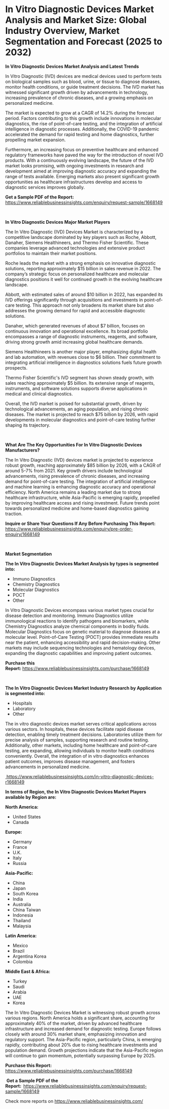 <p><h1>In Vitro Diagnostic Devices Market Analysis and Market Size: Global Industry Overview, Market Segmentation and Forecast (2025 to 2032)</h1></p><p><strong>In Vitro Diagnostic Devices Market Analysis and Latest Trends</strong></p>
<p><p>In Vitro Diagnostic (IVD) devices are medical devices used to perform tests on biological samples such as blood, urine, or tissue to diagnose diseases, monitor health conditions, or guide treatment decisions. The IVD market has witnessed significant growth driven by advancements in technology, increasing prevalence of chronic diseases, and a growing emphasis on personalized medicine.</p><p>The market is expected to grow at a CAGR of 14.2% during the forecast period. Factors contributing to this growth include innovations in molecular diagnostics, the rise of point-of-care testing, and the integration of artificial intelligence in diagnostic processes. Additionally, the COVID-19 pandemic accelerated the demand for rapid testing and home diagnostics, further propelling market expansion. </p><p>Furthermore, an increasing focus on preventive healthcare and enhanced regulatory frameworks have paved the way for the introduction of novel IVD products. With a continuously evolving landscape, the future of the IVD market looks promising, with ongoing investments in research and development aimed at improving diagnostic accuracy and expanding the range of tests available. Emerging markets also present significant growth opportunities as healthcare infrastructures develop and access to diagnostic services improves globally.</p></p>
<p><strong>Get a Sample PDF of the Report:&nbsp;</strong> <a href="https://www.reliablebusinessinsights.com/enquiry/request-sample/1668149?utm_campaign=2789&utm_medium=2&utm_source=Github&utm_content=ia&utm_term=06032025&utm_id=in-vitro-diagnostic-devices">https://www.reliablebusinessinsights.com/enquiry/request-sample/1668149</a></p>
<p>&nbsp;</p>
<p><strong>In Vitro Diagnostic Devices Major Market Players</strong></p>
<p><p>The In Vitro Diagnostic (IVD) Devices Market is characterized by a competitive landscape dominated by key players such as Roche, Abbott, Danaher, Siemens Healthineers, and Thermo Fisher Scientific. These companies leverage advanced technologies and extensive product portfolios to maintain their market positions.</p><p>Roche leads the market with a strong emphasis on innovative diagnostic solutions, reporting approximately $15 billion in sales revenue in 2022. The company’s strategic focus on personalized healthcare and molecular diagnostics positions it well for continued growth in the evolving healthcare landscape.</p><p>Abbott, with estimated sales of around $10 billion in 2022, has expanded its IVD offerings significantly through acquisitions and investments in point-of-care testing. This approach not only broadens its market share but also addresses the growing demand for rapid and accessible diagnostic solutions.</p><p>Danaher, which generated revenues of about $7 billion, focuses on continuous innovation and operational excellence. Its broad portfolio encompasses a range of diagnostic instruments, reagents, and software, driving strong growth amid increasing global healthcare demands.</p><p>Siemens Healthineers is another major player, emphasizing digital health and lab automation, with revenues close to $6 billion. Their commitment to integrating artificial intelligence in diagnostics solutions fuels future growth prospects.</p><p>Thermo Fisher Scientific's IVD segment has shown steady growth, with sales reaching approximately $5 billion. Its extensive range of reagents, instruments, and software solutions supports diverse applications in medical and clinical diagnostics.</p><p>Overall, the IVD market is poised for substantial growth, driven by technological advancements, an aging population, and rising chronic diseases. The market is projected to reach $75 billion by 2026, with rapid developments in molecular diagnostics and point-of-care testing further shaping its trajectory.</p></p>
<p>&nbsp;</p>
<p><strong>What Are The Key Opportunities For In Vitro Diagnostic Devices Manufacturers?</strong></p>
<p><p>The In Vitro Diagnostic (IVD) devices market is projected to experience robust growth, reaching approximately $85 billion by 2026, with a CAGR of around 5-7% from 2021. Key growth drivers include technological advancements, rising prevalence of chronic diseases, and increasing demand for point-of-care testing. The integration of artificial intelligence and machine learning is enhancing diagnostic accuracy and operational efficiency. North America remains a leading market due to strong healthcare infrastructure, while Asia-Pacific is emerging rapidly, propelled by improving healthcare access and rising investment. Future trends point towards personalized medicine and home-based diagnostics gaining traction.</p></p>
<p><strong>Inquire or Share Your Questions If Any Before Purchasing This Report:</strong> <a href="https://www.reliablebusinessinsights.com/enquiry/pre-order-enquiry/1668149?utm_campaign=2789&utm_medium=2&utm_source=Github&utm_content=ia&utm_term=06032025&utm_id=in-vitro-diagnostic-devices">https://www.reliablebusinessinsights.com/enquiry/pre-order-enquiry/1668149</a></p>
<p>&nbsp;</p>
<p><strong>Market Segmentation</strong></p>
<p><strong>The In Vitro Diagnostic Devices Market Analysis by types is segmented into:</strong></p>
<p><ul><li>Immuno Diagnostics</li><li>Chemistry Diagnostics</li><li>Molecular Diagnostics</li><li>POCT</li><li>Other</li></ul></p>
<p><p>In Vitro Diagnostic Devices encompass various market types crucial for disease detection and monitoring. Immuno Diagnostics utilize immunological reactions to identify pathogens and biomarkers, while Chemistry Diagnostics analyze chemical components in bodily fluids. Molecular Diagnostics focus on genetic material to diagnose diseases at a molecular level. Point-of-Care Testing (POCT) provides immediate results near the patient, enhancing accessibility and rapid decision-making. Other markets may include sequencing technologies and hematology devices, expanding the diagnostic capabilities and improving patient outcomes.</p></p>
<p><strong>Purchase this Report:&nbsp;</strong><a href="https://www.reliablebusinessinsights.com/purchase/1668149?utm_campaign=2789&utm_medium=2&utm_source=Github&utm_content=ia&utm_term=06032025&utm_id=in-vitro-diagnostic-devices">https://www.reliablebusinessinsights.com/purchase/1668149</a></p>
<p>&nbsp;</p>
<p><strong>The In Vitro Diagnostic Devices Market Industry Research by Application is segmented into:</strong></p>
<p><ul><li>Hospitals</li><li>Laboratory</li><li>Other</li></ul></p>
<p><p>The in vitro diagnostic devices market serves critical applications across various sectors. In hospitals, these devices facilitate rapid disease detection, enabling timely treatment decisions. Laboratories utilize them for precise analysis of samples, supporting research and routine testing. Additionally, other markets, including home healthcare and point-of-care testing, are expanding, allowing individuals to monitor health conditions conveniently. Overall, the integration of in vitro diagnostics enhances patient outcomes, improves disease management, and fosters advancements in personalized medicine.</p></p>
<p><a href="https://www.reliablebusinessinsights.com/in-vitro-diagnostic-devices-r1668149?utm_campaign=2789&utm_medium=2&utm_source=Github&utm_content=ia&utm_term=06032025&utm_id=in-vitro-diagnostic-devices">&nbsp;https://www.reliablebusinessinsights.com/in-vitro-diagnostic-devices-r1668149</a></p>
<p><strong>In terms of Region, the In Vitro Diagnostic Devices Market Players available by Region are:</strong></p>
<p>
    <p> <strong> North America: </strong>
        <ul>
            <li>United States</li>
            <li>Canada</li>
        </ul>
        </p> 
    <p> <strong> Europe: </strong>
        <ul>
            <li>Germany</li>
            <li>France</li>
            <li>U.K.</li>
            <li>Italy</li>
            <li>Russia</li>
        </ul>
        </p> 
    <p> <strong> Asia-Pacific: </strong>
        <ul>
            <li>China</li>
            <li>Japan</li>
            <li>South Korea</li>
            <li>India</li>
            <li>Australia</li>
            <li>China Taiwan</li>
            <li>Indonesia</li>
            <li>Thailand</li>
            <li>Malaysia</li>
        </ul>
        </p> 
    <p> <strong> Latin America: </strong>
        <ul>
            <li>Mexico</li>
            <li>Brazil</li>
            <li>Argentina Korea</li>
            <li>Colombia</li>
        </ul>
        </p> 
    <p> <strong> Middle East & Africa: </strong>
        <ul>
            <li>Turkey</li>
            <li>Saudi</li>
            <li>Arabia</li>
            <li>UAE</li>
            <li>Korea</li>
        </ul>
    </p>
    </p>
<p><p>The In Vitro Diagnostic Devices Market is witnessing robust growth across various regions. North America holds a significant share, accounting for approximately 40% of the market, driven by advanced healthcare infrastructure and increased demand for diagnostic testing. Europe follows closely with around 30% market share, emphasizing innovation and regulatory support. The Asia-Pacific region, particularly China, is emerging rapidly, contributing about 20% due to rising healthcare investments and population demand. Growth projections indicate that the Asia-Pacific region will continue to gain momentum, potentially surpassing Europe by 2025.</p></p>
<p><strong>Purchase this Report: </strong><a href="https://www.reliablebusinessinsights.com/purchase/1668149?utm_campaign=2789&utm_medium=2&utm_source=Github&utm_content=ia&utm_term=06032025&utm_id=in-vitro-diagnostic-devices">https://www.reliablebusinessinsights.com/purchase/1668149</a></p>
<p>&nbsp;<strong>Get a Sample PDF of the Report:&nbsp;&nbsp;</strong><a href="https://www.reliablebusinessinsights.com/enquiry/request-sample/1668149?utm_campaign=2789&utm_medium=2&utm_source=Github&utm_content=ia&utm_term=06032025&utm_id=in-vitro-diagnostic-devices">https://www.reliablebusinessinsights.com/enquiry/request-sample/1668149</a></p>
<p><strong></strong></p>
<p>Check more reports on <a href="https://www.reliablebusinessinsights.com/?utm_campaign=2789&utm_medium=2&utm_source=Github&utm_content=ia&utm_term=06032025&utm_id=in-vitro-diagnostic-devices">https://www.reliablebusinessinsights.com/</a></p>